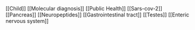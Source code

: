 [[Child]]
[[Molecular diagnosis]]
[[Public Health]]
[[Sars-cov-2]]
[[Pancreas]]
[[Neuropeptides]]
[[Gastrointestinal tract]]
[[Testes]]
[[Enteric nervous system]]
